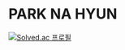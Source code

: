 # PARK NA HYUN

[![Solved.ac
프로필](http://mazassumnida.wtf/api/mini/generate_badge?boj={handle})](https://solved.ac/{handle})
